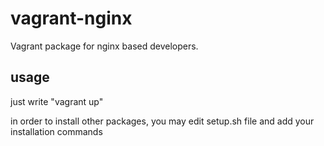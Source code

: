 # vagrant-nginx
Vagrant package for nginx based developers.

## usage

just write "vagrant up"

in order to install other packages, you may edit setup.sh
file and add your installation commands
